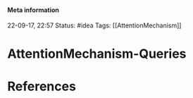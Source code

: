 #### Meta information
22-09-17, 22:57
Status: #idea
Tags: [[AttentionMechanism]]





# AttentionMechanism-Queries







# References

